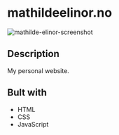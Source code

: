 # mathildeelinor.no

![mathilde-elinor-screenshot](https://user-images.githubusercontent.com/94295012/194844805-746a4e33-dee5-4388-b3de-f650109ad910.png)

## Description

My personal website.

## Bult with

- HTML
- CSS
- JavaScript
